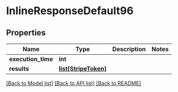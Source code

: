 # InlineResponseDefault96

## Properties
Name | Type | Description | Notes
------------ | ------------- | ------------- | -------------
**execution_time** | **int** |  | 
**results** | [**list[StripeToken]**](StripeToken.md) |  | 

[[Back to Model list]](../README.md#documentation-for-models) [[Back to API list]](../README.md#documentation-for-api-endpoints) [[Back to README]](../README.md)

